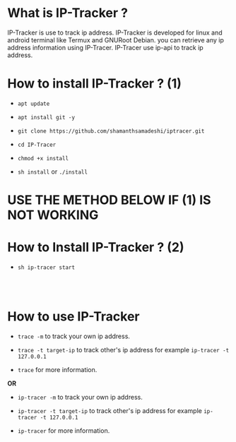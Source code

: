 # What is IP-Tracker ?

IP-Tracker is use to track ip address. IP-Tracker is developed for linux and android terminal like Termux and GNURoot Debian. you can retrieve any ip address information using IP-Tracer. IP-Tracer use ip-api to track ip address.

# How to install IP-Tracker ? (1)

* `apt update`

* `apt install git -y`

* `git clone https://github.com/shamanthsamadeshi/iptracer.git`

* `cd IP-Tracer`

* `chmod +x install`

* `sh install` or `./install`




# USE THE METHOD BELOW IF (1) IS NOT WORKING #




# How to Install IP-Tracker ? (2)

* `sh ip-tracer start`



<br><br>

# How to use IP-Tracker

* `trace -m` to track your own ip address.

* `trace -t target-ip` to track other's ip address for example `ip-tracer -t 127.0.0.1`

* `trace` for more information.

**OR**

* `ip-tracer -m` to track your own ip address.

* `ip-tracer -t target-ip` to track other's ip address for example `ip-tracer -t 127.0.0.1`

* `ip-tracer` for more information.

